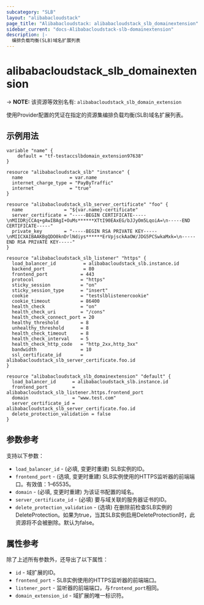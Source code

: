 ```yaml
---
subcategory: "SLB"
layout: "alibabacloudstack"
page_title: "Alibabacloudstack: alibabacloudstack_slb_domainextension"
sidebar_current: "docs-Alibabacloudstack-slb-domainextension"
description: |- 
  编排负载均衡(SLB)域名扩展列表
---
```


# alibabacloudstack_slb_domainextension
-> **NOTE:** 该资源等效别名有: `alibabacloudstack_slb_domain_extension`

使用Provider配置的凭证在指定的资源集编排负载均衡(SLB)域名扩展列表。

## 示例用法

```hcl
variable "name" {
    default = "tf-testaccslbdomain_extension97638"
}

resource "alibabacloudstack_slb" "instance" {
  name                 = var.name
  internet_charge_type = "PayByTraffic"
  internet             = "true"
}

resource "alibabacloudstack_slb_server_certificate" "foo" {
  name               = "${var.name}-certificate"
  server_certificate = "-----BEGIN CERTIFICATE-----\nMIIDRjCCAq+gAwIBAgI+OuMs******XTtI90EAxEG/bJJyOm5LqoiA=\n-----END CERTIFICATE-----"
  private_key        = "-----BEGIN RSA PRIVATE KEY-----\nMIICXAIBAAKBgQDO0knDrlNdiys******ErVpjsckAaOW/JDG5PCSwkaMxk=\n-----END RSA PRIVATE KEY-----"
}

resource "alibabacloudstack_slb_listener" "https" {
  load_balancer_id          = alibabacloudstack_slb.instance.id
  backend_port              = 80
  frontend_port            = 443
  protocol                 = "https"
  sticky_session           = "on"
  sticky_session_type      = "insert"
  cookie                   = "testslblistenercookie"
  cookie_timeout           = 86400
  health_check             = "on"
  health_check_uri         = "/cons"
  health_check_connect_port = 20
  healthy_threshold        = 8
  unhealthy_threshold      = 8
  health_check_timeout     = 8
  health_check_interval    = 5
  health_check_http_code   = "http_2xx,http_3xx"
  bandwidth                = 10
  ssl_certificate_id       = alibabacloudstack_slb_server_certificate.foo.id
}

resource "alibabacloudstack_slb_domainextension" "default" {
  load_balancer_id      = alibabacloudstack_slb.instance.id
  frontend_port         = alibabacloudstack_slb_listener.https.frontend_port
  domain                = "www.test.com"
  server_certificate_id = alibabacloudstack_slb_server_certificate.foo.id
  delete_protection_validation = false
}
```

## 参数参考

支持以下参数：

* `load_balancer_id` - (必填, 变更时重建) SLB实例的ID。
* `frontend_port` - (选填, 变更时重建) SLB实例使用的HTTPS监听器的前端端口。有效值：1–65535。
* `domain` - (必填, 变更时重建) 为该证书配置的域名。
* `server_certificate_id` - (必填) 要与域关联的服务器证书的ID。
* `delete_protection_validation` - (选填) 在删除前检查SLB实例的DeleteProtection。如果为true，当其SLB实例启用DeleteProtection时，此资源将不会被删除。默认为false。

## 属性参考

除了上述所有参数外，还导出了以下属性：

* `id` - 域扩展的ID。
* `frontend_port` - SLB实例使用的HTTPS监听器的前端端口。
* `listener_port` - 监听器的前端端口，与`frontend_port`相同。
* `domain_extension_id` - 域扩展的唯一标识符。